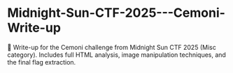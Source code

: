 # Midnight-Sun-CTF-2025---Cemoni-Write-up
🎯 Write-up for the Cemoni challenge from Midnight Sun CTF 2025 (Misc category). Includes full HTML analysis, image manipulation techniques, and the final flag extraction.
